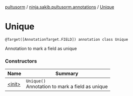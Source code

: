[pultusorm](../../index.md) / [ninja.sakib.pultusorm.annotations](../index.md) / [Unique](.)

# Unique

`@Target([AnnotationTarget.FIELD]) annotation class Unique`

Annotation to mark a field as unique

### Constructors

| Name | Summary |
|---|---|
| [&lt;init&gt;](-init-.md) | `Unique()`<br>Annotation to mark a field as unique |
